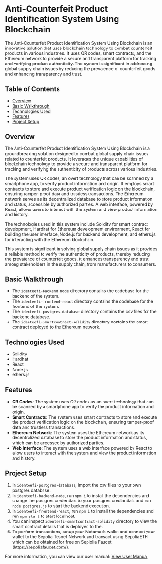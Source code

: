 # Anti-Counterfeit Product Identification System Using Blockchain

The Anti-Counterfeit Product Identification System Using Blockchain is an innovative solution that uses blockchain technology to combat counterfeit products in various industries. It uses QR codes, smart contracts, and the Ethereum network to provide a secure and transparent platform for tracking and verifying product authenticity. The system is significant in addressing global supply chain issues by reducing the prevalence of counterfeit goods and enhancing transparency and trust. 

## Table of Contents
- [Overview](#overview)
- [Basic Walkthrough](#basic-walkthrough)
- [Technologies Used](#technologies-used)
- [Features](#features)
- [Project Setup](#project-setup)

## Overview
The Anti-Counterfeit Product Identification System Using Blockchain is a groundbreaking solution designed to combat global supply chain issues related to counterfeit products. It leverages the unique capabilities of blockchain technology to provide a secure and transparent platform for tracking and verifying the authenticity of products across various industries.

The system uses QR codes, an overt technology that can be scanned by a smartphone app, to verify product information and origin. It employs smart contracts to store and execute product verification logic on the blockchain, ensuring tamper-proof data and trustless transactions. The Ethereum network serves as its decentralized database to store product information and status, accessible by authorized parties. A web interface, powered by React, allows users to interact with the system and view product information and history.

The technologies used in this system include Solidity for smart contract development, Hardhat for Ethereum development environment, React for building the user interface, Node.js for backend development, and ethers.js for interacting with the Ethereum blockchain.

This system is significant in solving global supply chain issues as it provides a reliable method to verify the authenticity of products, thereby reducing the prevalence of counterfeit goods. It enhances transparency and trust among stakeholders in the supply chain, from manufacturers to consumers. 

## Basic Walkthrough
- The `identeefi-backend-node` directory contains the codebase for the backend of the system.
- The `identeefi-frontend-react` directory contains the codebase for the frontend of the system.
- The `identeefi-postgres-database` directory contains the csv files for the backend database.
- The `identeefi-smartcontract-solidity` directory contains the smart contract deployed to the Ethereum network.

## Technologies Used
- Solidity
- Hardhat
- React
- Node.js
- ethers.js

## Features
- **QR Codes**: The system uses QR codes as an overt technology that can be scanned by a smartphone app to verify the product information and origin.
- **Smart Contracts**: The system uses smart contracts to store and execute the product verification logic on the blockchain, ensuring tamper-proof data and trustless transactions.
- **Ethereum Network**: The system uses the Ethereum network as its decentralized database to store the product information and status, which can be accessed by authorized parties.
- **Web Interface**: The system uses a web interface powered by React to allow users to interact with the system and view the product information and history.

## Project Setup
1. In `identeefi-postgres-database`, import the csv files to your own postgres database.
2. In `identeefi-backend-node`, run `npm i` to install the dependencies and change the postgres credentials to your postgres crediantials and run `node postgres.js` to start the backend execution.
3. In `identeefi-frontend-react`, run `npm i` to install the dependencies and run `npm start` to start localhost.
4. You can inspect `identeefi-smartcontract-solidity` directory to view the smart contract details that is deployed to the.
5. To perform transactions, setup your Metamask wallet and connect your wallet to the Sepolia Tesnet Network and transact using SepoliaETH which can be obtained for free on Seplolia Faucet (https://sepoliafaucet.com/).

For more information, you can view our user manual:
[View User Manual](/user-manual.pdf)



